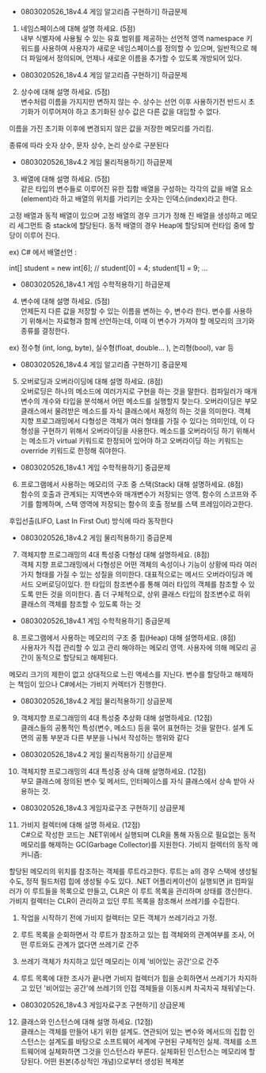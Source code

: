 - 0803020526_18v4.4 게임 알고리즘 구현하기]   하급문제
1.	네임스페이스에 대해 설명 하세요. (5점)    
내부 식별자에 사용될 수 있는 유효 범위를 제공하는 선언적 영역
namespace 키워드를 사용하여 사용자가 새로운 네임스페이스를 정의할 수 있으며, 일반적으로 헤더 파일에서 정의되며, 언제나 새로운 이름을 추가할 수 있도록 개방되어 있다.

- 0803020526_18v4.4 게임 알고리즘 구현하기]   하급문제
2.	상수에 대해 설명 하세요. (5점)    
변수처럼 이름을 가지지만 변하지 않는 수.
상수는 선언 이후 사용하기전 반드시 초기화가 이루어져야 하고 초기화된 상수 값은 다른 값을 대입할 수 없다.

이름을 가진 초기화 이후에 변경되지 않은 값을 저장한 메모리를 가리킴.

종류에 따라 숫자 상수, 문자 상수, 논리 상수로 구분된다

- 0803020526_18v4.2 게임 물리적용하기]   하급문제
3.	배열에 대해 설명 하세요. (5점)    
같은 타입의 변수들로 이루어진 유한 집함
배열을 구성하는 각각의 값을 배열 요소(element)라 하고 배열의 위치를 가리키는 숫자는 인덱스(index)라고 한다.

고정 배열과 동적 배열이 있으며 고정 배열의 경우 크기가 정해 진 배열을 생성하고 메모리 세그먼트 중 stack에 할당된다. 동적 배열의 경우 Heap에 할당되며 런타임 중에 할당이 이루어 진다.

ex) C# 에서 배열선언 : 

int[] student = new int[6]; // student[0] = 4; student[1] = 9; ...

- 0803020526_18v4.1 게임 수학적용하기]   하급문제
4.	변수에 대해 설명 하세요. (5점)    
언제든지 다른 값을 저장할 수 있는 이름을 변하는 수, 변수라 한다.
변수를 사용하기 위해서는 자료형과 함께 선언하는데, 이때 이 변수가 가져야 할 메모리의 크기와 종류를 결정한다.

ex) 정수형 (int, long, byte), 실수형(float, double... ), 논리형(bool), var 등

- 0803020526_18v4.4 게임 알고리즘 구현하기]   중급문제
5.	오버로딩과 오버라이딩에 대해 설명 하세요. (8점)    
오버로딩은 하나의 메소드에 여러가지로 구현을 하는 것을 말한다. 컴파일러가 매개 변수의 개수와 타입을 분석해서 어떤 메소드를 실행할지 찾는다.
오버라이딩은 부모 클래스에서 물려받은 메소드를 자식 클래스에서 재정의 하는 것을 의미한다. 객체 지향 프로그래밍에서 다형성은 객체가 여러 형태를 가질 수 있다는 의미인데, 이 다형성을 구현하기 위해서 오버라이딩을 사용한다. 메소드를 오버라이딩 하기 위해서는 메소드가 virtual 키워드로 한정되어 있어야 하고 오버라이딩 하는 키워드는 override 키워드로 한정해 줘야한다.

- 0803020526_18v4.1 게임 수학적용하기]   중급문제
6.	프로그램에서 사용하는 메모리의 구조 중 스택(Stack) 대해 설명하세요. (8점)    
함수의 호출과 관계되는 지역변수와 매개변수가 저장되는 영역.
함수의 스코프와 주기를 함께하며, 스택 영역에 저장되는 함수의 호출 정보를 스택 프레임이라고한다.

후입선출(LIFO, Last In First Out) 방식에 따라 동작한다

- 0803020526_18v4.2 게임 물리적용하기]   중급문제
7.	객체지향 프로그래밍의 4대 특성중 다형성 대해 설명하세요. (8점)    
객체 지향 프로그래밍에서 다형성은 어떤 객체의 속성이나 기능이 상황에 따라 여러가지 형태를 가질 수 있는 성질을 의미한다. 대표적으로는 메서드 오버라이딩과 메서드 오버로딩이있다. 한 타입의 참조변수를 통해 여러 타입의 객체를 참조할 수 있도록 만든 것을 의미한다. 좀 더 구체적으로, 상위 클래스 타입의 참조변수로 하위 클래스의 객체를 참조할 수 있도록 하는 것


- 0803020526_18v4.1 게임 수학적용하기]   중급문제
8.	프로그램에서 사용하는 메모리의 구조 중 힙(Heap) 대해 설명하세요. (8점)    
사용자가 직접 관리할 수 있고 관리 해야하는 메모리 영역.
사용자에 의해 메모리 공간이 동적으로 할당되고 해제된다.

메모리 크기의 제한이 없고 상대적으로 느린 액세스를 지닌다. 변수를 할당하고 해제하는 책임이 있으나 C#에서는 가비지 커렉터가 진행한다.

- 0803020526_18v4.2 게임 물리적용하기]   상급문제
9.	객체지향 프로그래밍의 4대 특성중 추상화 대해 설명하세요. (12점)    
클래스들의 공통적인 특성(변수, 메소드) 등을 묶어 표현하는 것을 말한다.
설계 도면의 공통 부분과 다른 부분을 나눠서 작성하는 행위와 같다 

- 0803020526_18v4.2 게임 물리적용하기]   상급문제
10.	객체지향 프로그래밍의 4대 특성중 상속 대해 설명하세요. (12점)    
부모 클래스에 정의된 변수 및 메서드, 인터페이스를 자식 클래스에서 상속 받아 사용하는 것.
- 0803020526_18v4.3 게임자료구조 구현하기]   상급문제
11.	가비지 컬렉터에 대해 설명 하세요. (12점)    
C#으로 작성한 코드는 .NET위에서 실행되며 CLR을 통해 자동으로 필요없는 동적 메모리를 해제하는 GC(Garbage Collector)를 지원한다.
가비지 컬렉터의 동작 메커니즘:

 할당된 메모리의 위치를 참조하는 객체를 루트라고한다. 루트는 a의 경우 스택에 생성될 수도, 정적 필드처럼 힙에 생성될 수도 있다. .NET 어플리케이션이 실행되면 jit 컴파일러가 이 루트들을 목록으로 만들고, CLR은 이 루트 목록을 관리하며 상태를 갱신한다. 가비지 컬렉터는 CLR이 관리하고 있던 루트 목록을 참조해서 쓰레기를 수집한다.

1) 작업을 시작하기 전에 가비지 컬렉터는 모든 객체가 쓰레기라고 가정.

2) 루트 목록을 순회하면서 각 루트가 참조하고 있는 힙 객체와의 관계여부를 조사, 어떤 루트와도 관계가 없다면 쓰레기로 간주

3) 쓰레기 객체가 차지하고 있던 메모리는 이제 '비어있는 공간'으로 간주

4) 루트 목록에 대한 조사가 끝나면 가비지 컬렉터가 힙을 순회하면서 쓰레기가 차지하고 있던 '비어있는 공간'에 쓰레기의 인접 객체들을 이동시켜 차곡차곡 채워넣는다.

- 0803020526_18v4.3 게임자료구조 구현하기]   상급문제
12.	클래스와 인스턴스에 대해 설명 하세요. (12점)    
클래스는 객체를 만들어 내기 위한 설계도. 연관되어 있는 변수와 메서드의 집합
인스턴스는 설계도를 바탕으로 소프트웨어 세계에 구현된 구체적인 실체. 객체를 소프트웨어에 실체화하면 그것을 인스턴스라 부른다. 실체화된 인스턴스는 메모리에 할당된다. 어떤 원본(추상적인 개념)으로부터 생성된 복제본